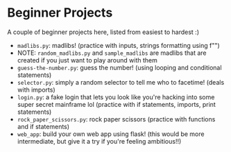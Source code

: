 # Beginner Projects

A couple of beginner projects here, listed from easiest to hardest :)

- `madlibs.py`: madlibs! (practice with inputs, strings formatting using f"")
- NOTE: `random_madlibs.py` and `sample_madlibs` are madlibs that are created if you just want to play around with them
- `guess-the-number.py`: guess the number! (using looping and conditional statements)
- `selector.py`: simply a random selector to tell me who to facetime! (deals with imports)
- `login.py`: a fake login that lets you look like you're hacking into some super secret mainframe lol (practice with if statements, imports, print statements)
- `rock_paper_scissors.py`: rock paper scissors (practice with functions and if statements)
- `web_app`: build your own web app using flask! (this would be more intermediate, but give it a try if you're feeling ambitious!!)
